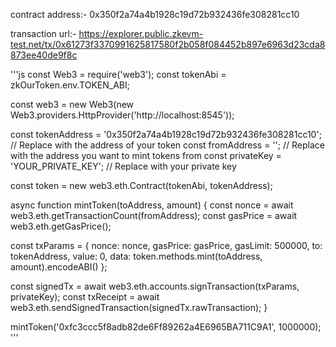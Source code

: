 contract address:- 0x350f2a74a4b1928c19d72b932436fe308281cc10

transaction url:- https://explorer.public.zkevm-test.net/tx/0x61273f3370991625817580f2b058f084452b897e6963d23cda8873ee40de9f8c

'''js
const Web3 = require('web3');
const tokenAbi = zkOurToken.env.TOKEN_ABI;

const web3 = new Web3(new Web3.providers.HttpProvider('http://localhost:8545'));

const tokenAddress = '0x350f2a74a4b1928c19d72b932436fe308281cc10'; // Replace with the address of your token
const fromAddress = ''; // Replace with the address you want to mint tokens from
const privateKey = 'YOUR_PRIVATE_KEY'; // Replace with your private key

const token = new web3.eth.Contract(tokenAbi, tokenAddress);

async function mintToken(toAddress, amount) {
  const nonce = await web3.eth.getTransactionCount(fromAddress);
  const gasPrice = await web3.eth.getGasPrice();

  const txParams = {
    nonce: nonce,
    gasPrice: gasPrice,
    gasLimit: 500000,
    to: tokenAddress,
    value: 0,
    data: token.methods.mint(toAddress, amount).encodeABI()
  };

  const signedTx = await web3.eth.accounts.signTransaction(txParams, privateKey);
  const txReceipt = await web3.eth.sendSignedTransaction(signedTx.rawTransaction);
}

mintToken('0xfc3ccc5f8adb82de6Ff89262a4E6965BA711C9A1', 1000000);
'''
